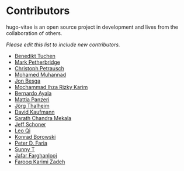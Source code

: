 Contributors
============
hugo-vitae is an open source project in development and lives from the
collaboration of others.

*Please edit this list to include new contributors.*

* [Benedikt Tuchen](https://github.com/dataCobra)
* [Mark Petherbridge](https://github.com/markdevjapan)
* [Christoph Petrausch](https://github.com/hikhvar)
* [Mohamed Muhannad](https://github.com/muhannad0)
* [Jon Besga](https://github.com/jonbesga)
* [Mochammad Ihza Rizky Karim](https://github.com/ihzarizkyk)
* [Bernardo Ayala](https://github.com/nardoyala)
* [Mattia Panzeri](https://github.com/panz3r)
* [Jörg Thalheim](https://github.com/Mic92)
* [David Kaufmann](https://github.com/davidkaufmann)
* [Sarath Chandra Mekala](https://github.com/sarathmekala)
* [Jeff Schoner](https://github.com/jeffschoner)
* [Leo Qi](https://github.com/leozqi)
* [Konrad Borowski](https://github.com/xfix)
* [Peter D. Faria](https://github.com/zshift)
* [Sunny T](https://github.com/tsunny)
* [Jafar Farghanlooj](https://github.com/jf952)
* [Farooq Karimi Zadeh](https://github.com/farooqkz)
